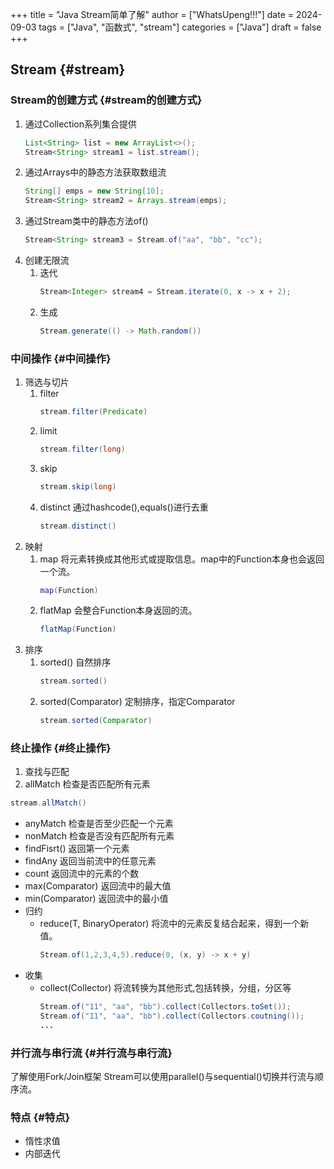 +++
title = "Java Stream简单了解"
author = ["WhatsUpeng!!!"]
date = 2024-09-03
tags = ["Java", "函数式", "stream"]
categories = ["Java"]
draft = false
+++

## Stream {#stream}


### Stream的创建方式 {#stream的创建方式}

1.  通过Collection系列集合提供
    ```java
    List<String> list = new ArrayList<>();
    Stream<String> stream1 = list.stream();
    ```
2.  通过Arrays中的静态方法获取数组流
    ```java
    String[] emps = new String[10];
    Stream<String> stream2 = Arrays.stream(emps);
    ```
3.  通过Stream类中的静态方法of()
    ```java
    Stream<String> stream3 = Stream.of("aa", "bb", "cc");
    ```
4.  创建无限流
    1.  迭代
        ```java
        Stream<Integer> stream4 = Stream.iterate(0, x -> x + 2);
        ```
    2.  生成
        ```java
        Stream.generate(() -> Math.random())
        ```


### 中间操作 {#中间操作}

1.  筛选与切片
    1.  filter
        ```java
        stream.filter(Predicate)
        ```
    2.  limit
        ```java
        stream.filter(long)
        ```
    3.  skip
        ```java
        stream.skip(long)
        ```
    4.  distinct
        通过hashcode(),equals()进行去重
        ```java
        stream.distinct()
        ```
2.  映射
    1.  map
        将元素转换成其他形式或提取信息。map中的Function本身也会返回一个流。
        ```java
        map(Function)
        ```
    2.  flatMap
        会整合Function本身返回的流。
        ```java
        flatMap(Function)
        ```
3.  排序
    1.  sorted()
        自然排序
        ```java
        stream.sorted()
        ```
    2.  sorted(Comparator)
        定制排序，指定Comparator
        ```java
        stream.sorted(Comparator)
        ```


### 终止操作 {#终止操作}

1.  查找与匹配
2.  allMatch
    检查是否匹配所有元素

<!--listend-->

```java
stream.allMatch()
```

-   anyMatch
    检查是否至少匹配一个元素
-   nonMatch
    检查是否没有匹配所有元素
-   findFisrt()
    返回第一个元素
-   findAny
    返回当前流中的任意元素
-   count
    返回流中的元素的个数
-   max(Comparator)
    返回流中的最大值
-   min(Comparator)
    返回流中的最小值
-   归约
    -   reduce(T, BinaryOperator)
        将流中的元素反复结合起来，得到一个新值。
        ```java
        Stream.of(1,2,3,4,5).reduce(0, (x, y) -> x + y)
        ```
-   收集
    -   collect(Collector)
        将流转换为其他形式,包括转换，分组，分区等
        ```java
        Stream.of("11", "aa", "bb").collect(Collectors.toSet());
        Stream.of("11", "aa", "bb").collect(Collectors.coutning());
        ...
        ```


### 并行流与串行流 {#并行流与串行流}

了解使用Fork/Join框架
Stream可以使用parallel()与sequential()切换并行流与顺序流。


### 特点 {#特点}

-   惰性求值
-   内部迭代

